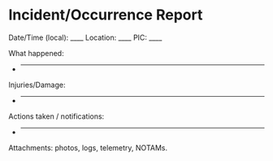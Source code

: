 # Incident/Occurrence Report
Date/Time (local): ____  Location: ____  PIC: ____

What happened:
- ____________________________________________________________

Injuries/Damage:
- ____________________________________________________________

Actions taken / notifications:
- ____________________________________________________________

Attachments: photos, logs, telemetry, NOTAMs.
